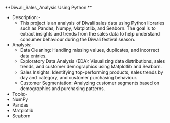 **Diwali_Sales_Analysis Using Python **
* Description:-
   * This project is an analysis of Diwali sales data using Python libraries such as Pandas, Numpy, Matplotlib, and Seaborn. The goal is to extract insights and trends from the sales data to help understand consumer behaviour during the Diwali festival season.
* Analysis:-
   * Data Cleaning: Handling missing values, duplicates, and incorrect data entries.
   * Exploratory Data Analysis (EDA): Visualizing data distributions, sales trends, and customer demographics using Matplotlib and Seaborn.
   * Sales Insights: Identifying top-performing products, sales trends by day and category, and customer purchasing behaviour.
   * Customer Segmentation: Analyzing customer segments based on demographics and purchasing patterns.
* Tools:-
* NumPy
* Pandas
* Matplotlib
* Seaborn
